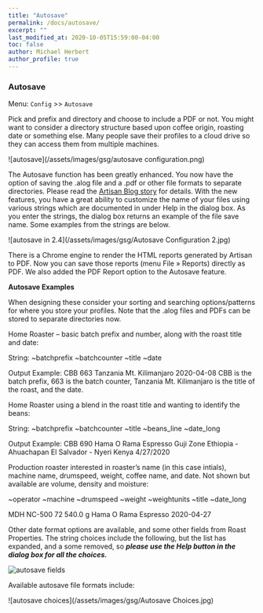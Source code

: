 ```yaml
---
title: "Autosave"
permalink: /docs/autosave/
excerpt: ""
last_modified_at: 2020-10-05T15:59:00-04:00
toc: false
author: Michael Herbert
author_profile: true
---
```


### Autosave

Menu: `Config` >> `Autosave`

Pick and prefix and directory and choose to include a PDF or not.  You might want to consider a directory structure based upon coffee origin, roasting date or something else.  Many people save their profiles to a cloud drive so they can access them from multiple machines.

![autosave](/assets/images/gsg/autosave configuration.png)

The Autosave function has been greatly enhanced.  You now have the option of saving the .alog file and a .pdf or other file formats to separate directories.  Please read the [Artisan Blog story](https://artisan-roasterscope.blogspot.com/2020/05/autosave-file-naming.html) for details. With the new features, you have a great ability to customize the name of your files using various strings which are documented in under Help in the dialog box.  As you enter the strings, the dialog box returns an example of the file save name.  Some examples from the strings are below.  

![autosave in 2.4](/assets/images/gsg/Autosave Configuration 2.jpg)

There is a Chrome engine to render the HTML reports generated by Artisan to PDF. Now you can save those reports (menu File » Reports) directly as PDF. We also added the PDF Report option to the Autosave feature.


**Autosave Examples**

When designing these consider your sorting and searching options/patterns for where you store your profiles.  Note that the .alog files and PDFs can be stored to separate directories now.  

Home Roaster – basic batch prefix and number, along with the roast title and date:

String: ~batchprefix ~batchcounter ~title ~date

Output Example: CBB 663 Tanzania Mt. Kilimanjaro 2020-04-08   CBB is the batch prefix, 663 is the batch counter, Tanzania Mt. Kilimanjaro is the title of the roast, and the date.    

Home Roaster using a blend in the roast title and wanting to identify the beans:

String: ~batchprefix ~batchcounter ~title ~beans_line  ~date_long

Output Example: CBB 690 Hama O Rama Espresso Guji Zone Ethiopia - Ahuachapan El Salvador - Nyeri Kenya 4/27/2020

Production roaster interested in roaster’s name (in this case intials), machine name, drumspeed, weight, coffee name, and date.  Not shown but available are volume, density and moisture:  

~operator ~machine ~drumspeed  ~weight ~weightunits ~title ~date_long

MDH NC-500 72  540.0 g Hama O Rama Espresso 2020-04-27

Other date format options are available, and some other fields from Roast Properties.  The string choices include the following, but the list has expanded, and a some removed, so ***please use the Help button in the dialog box for all the choices.***

![autosave fields](/assets/images/gsg/autosavechoicescomplete10-20.jpg)

Available autosave file formats include:

![autosave choices](/assets/images/gsg/Autosave Choices.jpg)


